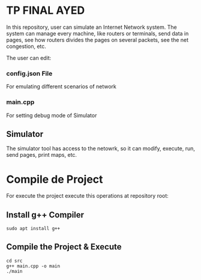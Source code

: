 # TP FINAL AYED

In this repository, user can simulate an Internet Network system. The system can manage every machine, like routers or terminals, send data in pages, see how routers divides the pages on several packets, see the net congestion, etc.

The user can edit:

### config.json File

For emulating different scenarios of network

### main.cpp 

For setting debug mode of Simulator

## Simulator

The simulator tool has access to the netowrk, so it can modify, execute, run, send pages, print maps, etc.

# Compile de Project

For execute the project execute this operations at repository root:

## Install g++ Compiler

```
sudo apt install g++
```
## Compile the Project & Execute

```
cd src
g++ main.cpp -o main
./main
```


